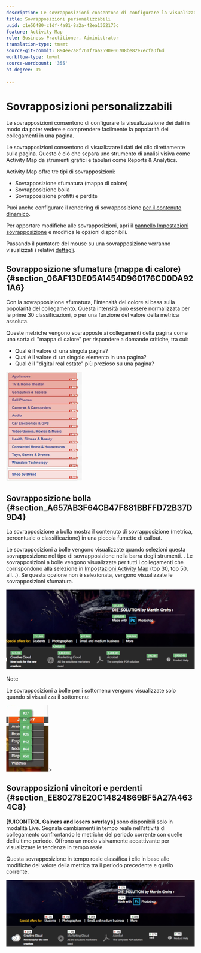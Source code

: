 ```yaml
---
description: Le sovrapposizioni consentono di configurare la visualizzazione dei dati in modo da poter vedere e comprendere facilmente la popolarità dei collegamenti in una pagina.
title: Sovrapposizioni personalizzabili
uuid: c1e56480-c1df-4a81-8a2a-42ea1362175c
feature: Activity Map
role: Business Practitioner, Administrator
translation-type: tm+mt
source-git-commit: 894ee7a8f761f7aa2590e06708be82e7ecfa3f6d
workflow-type: tm+mt
source-wordcount: '355'
ht-degree: 1%

---
```



# Sovrapposizioni personalizzabili

Le sovrapposizioni consentono di configurare la visualizzazione dei dati in modo da poter vedere e comprendere facilmente la popolarità dei collegamenti in una pagina.

Le sovrapposizioni consentono di visualizzare i dati dei clic direttamente sulla pagina. Questo è ciò che separa uno strumento di analisi visiva come Activity Map da strumenti grafici e tabulari come Reports &amp; Analytics.

Activity Map offre tre tipi di sovrapposizioni:

* Sovrapposizione sfumatura (mappa di calore)
* Sovrapposizione bolla
* Sovrapposizione profitti e perdite

Puoi anche configurare il rendering di sovrapposizione [per il contenuto dinamico](/help/analyze/activity-map/activitymap-link-tracking/activitymap-stl-track-custom-elements.md).

Per apportare modifiche alle sovrapposizioni, apri il [pannello Impostazioni sovrapposizione](/help/analyze/activity-map/activitymap-overlay-settings.md) e modifica le opzioni disponibili.

Passando il puntatore del mouse su una sovrapposizione verranno visualizzati i relativi [dettagli](/help/analyze/activity-map/activitymap-overlay-details.md).

## Sovrapposizione sfumatura (mappa di calore) {#section_06AF13DE05A1454D960176CD0DA921A6}

Con la sovrapposizione sfumatura, l&#39;intensità del colore si basa sulla popolarità del collegamento. Questa intensità può essere normalizzata per le prime 30 classificazioni, o per una funzione del valore della metrica assoluta.

Queste metriche vengono sovrapposte ai collegamenti della pagina come una sorta di &quot;mappa di calore&quot; per rispondere a domande critiche, tra cui:

* Qual è il valore di una singola pagina?
* Qual è il valore di un singolo elemento in una pagina?
* Qual è il &quot;digital real estate&quot; più prezioso su una pagina?

![](assets/gradient.png)

## Sovrapposizione bolla {#section_A657AB3F64CB47F881BBFFD72B37D9D4}

La sovrapposizione a bolla mostra il contenuto di sovrapposizione (metrica, percentuale o classificazione) in una piccola fumetto di callout.

Le sovrapposizioni a bolle vengono visualizzate quando selezioni questa sovrapposizione nel tipo di sovrapposizione nella barra degli strumenti. . Le sovrapposizioni a bolle vengono visualizzate per tutti i collegamenti che corrispondono alla selezione in [Impostazioni Activity Map](/help/analyze/activity-map/activitymap-overlay-settings.md) (top 30, top 50, all...). Se questa opzione non è selezionata, vengono visualizzate le sovrapposizioni sfumatura.

![](assets/bubble_overlay.png)

>[!NOTE]
>
>Le sovrapposizioni a bolle per i sottomenu vengono visualizzate solo quando si visualizza il sottomenu:
>
>![](assets/bubbles_submenu.png)>

## Sovrapposizioni vincitori e perdenti {#section_EE80278E20C14824869BF5A27A4634C8}

**[!UICONTROL Gainers and losers overlays]** sono disponibili solo in modalità Live. Segnala cambiamenti in tempo reale nell’attività di collegamento confrontando le metriche del periodo corrente con quelle dell’ultimo periodo. Offrono un modo visivamente accattivante per visualizzare le tendenze in tempo reale.

Questa sovrapposizione in tempo reale classifica i clic in base alle modifiche del valore della metrica tra il periodo precedente e quello corrente.

![](assets/gainers_losers.png)

